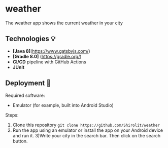 # weather
The weather app shows the current weather in your city
## Technologies :bulb:
- **[Java 8]**(https://www.gatsbyjs.com/)
- **[Gradle 8.0]** (https://gradle.org/)
- **CI/CD** pipeline with GitHub Actions
- **JUnit**
## Deployment :rocket:
Required software:
- Emulator (for example, built into Android Studio)

Steps:
1) Clone this repository `git clone https://github.com/Shirolit/weather`
2) Run the app using an emulator or install the app on your Android device and run it.
3)Write your city in the search bar. Then click on the search button.
